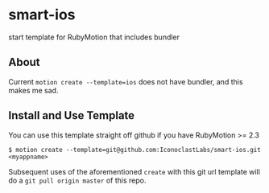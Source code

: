 smart-ios
=========

start template for RubyMotion that includes bundler

## About
Current `motion create --template=ios` does not have bundler, and this makes me sad.

## Install and Use Template
You can use this template straight off github if you have RubyMotion >= 2.3

  `$ motion create --template=git@github.com:IconoclastLabs/smart-ios.git <myappname>`

Subsequent uses of the aforementioned `create` with this git url template will do a `git pull origin master` of this repo.
  
  
